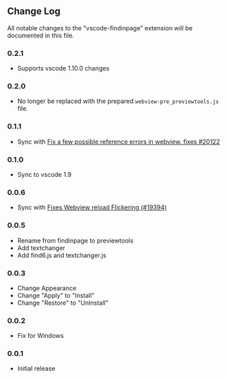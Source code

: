 ## Change Log
All notable changes to the "vscode-findinpage" extension will be documented in this file.

### 0.2.1

- Supports vscode 1.10.0 changes

### 0.2.0 

- No longer be replaced with the prepared `webview-pre_previewtools.js` file.

### 0.1.1

- Sync with [Fix a few possible reference errors in webview. fixes #20122](https://github.com/Microsoft/vscode/commit/4e745c2a747eaffa379417f23c2f8bf86c51d278)

### 0.1.0

- Sync to vscode 1.9

### 0.0.6 

- Sync with [Fixes Webview reload Flickering (#19394)](https://github.com/Microsoft/vscode/commit/6fe2bae3b5b86daf97bb923386a0c960d703f64c)

### 0.0.5 

- Rename from findinpage to previewtools
- Add textchanger
- Add find6.js and textchanger.js

### 0.0.3

- Change Appearance
- Change "Apply" to "Install"
- Change "Restore" to "UnInstall"

### 0.0.2

- Fix for Windows

### 0.0.1

- Initial release

